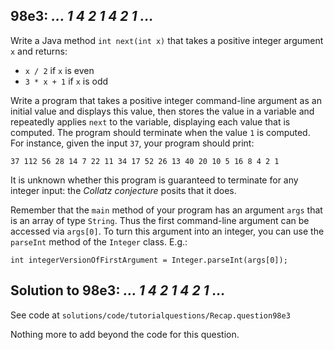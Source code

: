 ## 98e3: *... 1 4 2 1 4 2 1 ...*

Write a Java method `int next(int x)` that takes a positive integer argument `x` and returns:

* `x / 2` if `x` is even
* `3 * x + 1` if `x` is odd

Write a program that takes a positive integer command-line argument as an initial value and displays this value, then stores the value in a variable and
repeatedly applies `next` to the variable, displaying each value that is computed.  The program should terminate when the value `1` is computed.
For instance, given the input `37`, your program should print:

```
37 112 56 28 14 7 22 11 34 17 52 26 13 40 20 10 5 16 8 4 2 1
```

It is unknown whether this program is guaranteed to terminate for any integer input: the *Collatz conjecture* posits that it does.

Remember that the `main` method of your program has an argument `args` that is an array of type `String`.
Thus the first command-line argument can be accessed via `args[0]`.  To turn this argument into an integer, you can use the
`parseInt` method of the `Integer` class.  E.g.:

```
int integerVersionOfFirstArgument = Integer.parseInt(args[0]);
```

## Solution to 98e3: *... 1 4 2 1 4 2 1 ...*

See code at `solutions/code/tutorialquestions/Recap.question98e3`

Nothing more to add beyond the code for this question.
